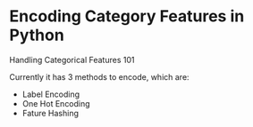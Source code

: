 # Encoding Category Features in Python

Handling Categorical Features 101

Currently it has 3 methods to encode, which are:
* Label Encoding
* One Hot Encoding
* Fature Hashing
